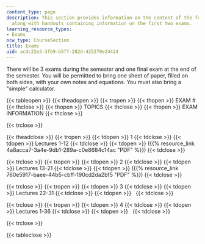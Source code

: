 ```yaml
---
content_type: page
description: This section provides information on the content of the four course exams
  along with handouts containing information on the first two exams.
learning_resource_types:
- Exams
ocw_type: CourseSection
title: Exams
uid: acdc22e3-3fb9-b5ff-282d-425270e24424
---
```


There will be 3 exams during the semester and one final exam at the end of the semester. You will be permitted to bring one sheet of paper, filled on both sides, with your own notes and equations. You must also bring a "simple" calculator.

{{< tableopen >}}
{{< theadopen >}}
{{< tropen >}}
{{< thopen >}}
EXAM #
{{< thclose >}}
{{< thopen >}}
TOPICS
{{< thclose >}}
{{< thopen >}}
EXAM INFORMATION
{{< thclose >}}

{{< trclose >}}

{{< theadclose >}}
{{< tropen >}}
{{< tdopen >}}
1
{{< tdclose >}}
{{< tdopen >}}
Lectures 1-12
{{< tdclose >}}
{{< tdopen >}}
({{% resource_link 4a8acca7-3a4e-9db1-289a-c0e8684c14ac "PDF" %}})
{{< tdclose >}}

{{< trclose >}}
{{< tropen >}}
{{< tdopen >}}
2
{{< tdclose >}}
{{< tdopen >}}
Lectures 13-21
{{< tdclose >}}
{{< tdopen >}}
({{% resource_link 760e5917-baee-44b5-cbff-190cd2da2bf5 "PDF" %}})
{{< tdclose >}}

{{< trclose >}}
{{< tropen >}}
{{< tdopen >}}
3
{{< tdclose >}}
{{< tdopen >}}
Lectures 22-31
{{< tdclose >}}
{{< tdopen >}}
 
{{< tdclose >}}

{{< trclose >}}
{{< tropen >}}
{{< tdopen >}}
4
{{< tdclose >}}
{{< tdopen >}}
Lectures 1-36
{{< tdclose >}}
{{< tdopen >}}
 
{{< tdclose >}}

{{< trclose >}}

{{< tableclose >}}